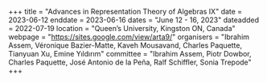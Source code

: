 +++
title = "Advances in Representation Theory of Algebras IX"
date = 2023-06-12
enddate = 2023-06-16
dates = "June 12 - 16, 2023"
dateadded = 2022-07-19
location = "Queen’s University, Kingston ON, Canada"
webpage = "https://sites.google.com/view/arta9/"
organisers = "Ibrahim Assem, Véronique Bazier-Matte, Kaveh Mousavand, Charles Paquette, Tianyuan Xu, Emine Yıldırım"
committee = "Ibrahim Assem, Piotr Dowbor, Charles Paquette, José Antonio de la Peña, Ralf Schiffler, Sonia Trepode"
+++
